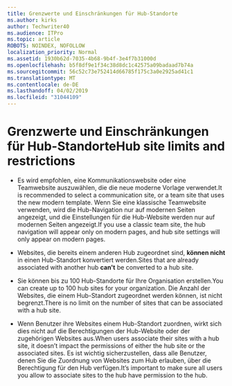 ```yaml
---
title: Grenzwerte und Einschränkungen für Hub-Standorte
ms.author: kirks
author: Techwriter40
ms.audience: ITPro
ms.topic: article
ROBOTS: NOINDEX, NOFOLLOW
localization_priority: Normal
ms.assetid: 1930b62d-7035-4b68-9b4f-3e4f7b31000d
ms.openlocfilehash: b5f8df9e1f34c38d8dc1c42575a09badaad7b74a
ms.sourcegitcommit: 56c52c73e752414d66785f175c3a0e2925ad41c1
ms.translationtype: MT
ms.contentlocale: de-DE
ms.lasthandoff: 04/02/2019
ms.locfileid: "31044109"
---
```

# <a name="hub-site-limits-and-restrictions"></a><span data-ttu-id="0d94e-102">Grenzwerte und Einschränkungen für Hub-Standorte</span><span class="sxs-lookup"><span data-stu-id="0d94e-102">Hub site limits and restrictions</span></span>


- <span data-ttu-id="0d94e-103">Es wird empfohlen, eine Kommunikationswebsite oder eine Teamwebsite auszuwählen, die die neue moderne Vorlage verwendet.</span><span class="sxs-lookup"><span data-stu-id="0d94e-103">It is recommended to select a communication site, or a team site that uses the new modern template.</span></span> <span data-ttu-id="0d94e-104">Wenn Sie eine klassische Teamwebsite verwenden, wird die Hub-Navigation nur auf modernen Seiten angezeigt, und die Einstellungen für die Hub-Website werden nur auf modernen Seiten angezeigt.</span><span class="sxs-lookup"><span data-stu-id="0d94e-104">If you use a classic team site, the hub navigation will appear only on modern pages, and hub site settings will only appear on modern pages.</span></span>


- <span data-ttu-id="0d94e-105">Websites, die bereits einem anderen Hub zugeordnet sind, **können nicht** in einen Hub-Standort konvertiert werden.</span><span class="sxs-lookup"><span data-stu-id="0d94e-105">Sites that are already associated with another hub **can't** be converted to a hub site.</span></span>


- <span data-ttu-id="0d94e-106">Sie können bis zu 100 Hub-Standorte für Ihre Organisation erstellen.</span><span class="sxs-lookup"><span data-stu-id="0d94e-106">You can create up to 100 hub sites for your organization.</span></span> <span data-ttu-id="0d94e-107">Die Anzahl der Websites, die einem Hub-Standort zugeordnet werden können, ist nicht begrenzt.</span><span class="sxs-lookup"><span data-stu-id="0d94e-107">There is no limit on the number of sites that can be associated with a hub site.</span></span>


- <span data-ttu-id="0d94e-108">Wenn Benutzer ihre Websites einem Hub-Standort zuordnen, wirkt sich dies nicht auf die Berechtigungen der Hub-Website oder der zugehörigen Websites aus.</span><span class="sxs-lookup"><span data-stu-id="0d94e-108">When users associate their sites with a hub site, it doesn’t impact the permissions of either the hub site or the associated sites.</span></span> <span data-ttu-id="0d94e-109">Es ist wichtig sicherzustellen, dass alle Benutzer, denen Sie die Zuordnung von Websites zum Hub erlauben, über die Berechtigung für den Hub verfügen.</span><span class="sxs-lookup"><span data-stu-id="0d94e-109">It’s important to make sure all users you allow to associate sites to the hub have permission to the hub.</span></span>

